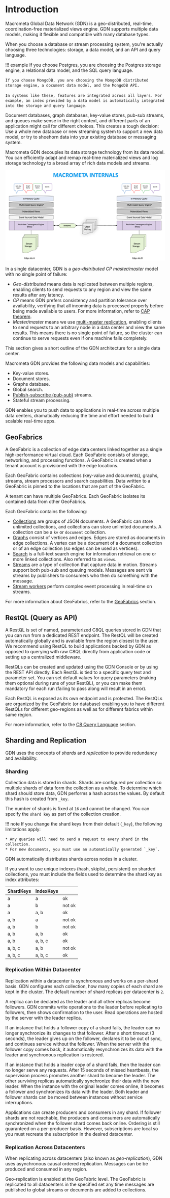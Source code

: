 # Introduction

Macrometa Global Data Network (GDN) is a geo-distributed, real-time, coordination-free materialized views engine. GDN supports multiple data models, making it flexible and compatible with many database types.

When you choose a database or stream processing system, you're actually choosing three technologies: storage, a data model, and an API and query language.

!!! example
    If you choose Postgres, you are choosing the Postgres storage engine, a relational data model, and the SQL query language. 
    
    If you choose MongoDB, you are choosing the MongoDB distributed storage engine, a document data model, and the MongoDB API. 
    
    In systems like these, features are integrated across all layers. For example, an index provided by a data model is automatically integrated into the storage and query language.

Document databases, graph databases, key-value stores, pub-sub streams, and queues make sense in the right context, and different parts of an application might call for different choices. This creates a tough decision: Use a whole new database or new streaming system to support a new data model, or try to shoehorn data into your existing database or messaging system.

Macrometa GDN decouples its data storage technology from its data model. You can efficiently adapt and remap real-time materialized views and log storage technology to a broad array of rich data models and streams.

![GDN Internals](/img/macrometa-internals.png)

In a single datacenter, GDN is a *geo-distributed CP master/master* model with no single point of failure:

* *Geo-distributed* means data is replicated between multiple regions, enabling clients to send requests to any region and view the same results after any latency.
* *CP* means GDN prefers consistency and partition tolerance over availability, verifying that all incoming data is processed properly before being made available to users. For more information, refer to [CAP theorem](https://en.wikipedia.org/wiki/CAP_theorem).
* *Master/master* means we use [multi-master replication](https://en.wikipedia.org/wiki/Multi-master_replication), enabling clients to send requests to an arbitrary node in a data center and view the same results. This means there is no single point of failure, so the cluster can continue to serve requests even if one machine fails completely.

This section gives a short outline of the GDN architecture for a single data center.

Macrometa GDN provides the following data models and capabilities:

* Key-value stores.
* Document stores.
* Graphs database.
* Global search.
* [Publish-subscribe (pub-sub)](https://en.wikipedia.org/wiki/Publish%E2%80%93subscribe_pattern) streams.
* Stateful stream processing.

GDN enables you to push data to applications in real-time across multiple data centers, dramatically reducing the time and effort needed to build scalable real-time apps.

## GeoFabrics

A GeoFabric is a collection of edge data centers linked together as a single high-performance virtual cloud. Each GeoFabric consists of storage, networking, and processing functions. A GeoFabric is created when a tenant account is provisioned with the edge locations. 

Each GeoFabric contains collections (key-value and documents), graphs, streams, stream processors and search capabilities. Data written to a GeoFabric is pinned to the locations that are part of the GeoFabric.

A tenant can have multiple GeoFabrics. Each GeoFabric isolates its contained data from other GeoFabrics. 

Each GeoFabric contains the following:

* [Collections](../collections/quickstart.md) are groups of JSON documents. A GeoFabric can store unlimited collections, and collections can store unlimited documents. A collection can be a `kv` or `document` collection.
* [Graphs](../collections/graphs/quickstart.md) consist of vertices and edges. Edges are stored as documents in edge collections. A vertex can be a document of a document collection or of an edge collection (so edges can be used as vertices).
* [Search](../search/Overview.md) is a full-text search engine for information retrieval on one or more linked collections. Also referred to as `views`.
* [Streams](../streams/quickstart.md) are a type of collection that capture data in motion. Streams support both pub-sub and queuing models. Messages are sent via streams by publishers to consumers who then do something with the message.
* [Stream workers](../cep/quickstart.md) perform complex event processing in real-time on streams.

For more information about GeoFabrics, refer to the [GeoFabrics](geofabrics.md) section.

## RestQL (Query as API)

A RestQL is set of named, parameterized C8QL queries stored in GDN that you can run from a dedicated REST endpoint. The RestQL will be created automatically globally and is available from the region closest to the user. We recommend using RestQL to build applications backed by GDN as opposed to querying with raw C8QL directly from application code or setting up a centralized middleware.

RestQLs can be created and updated using the GDN Console or by using the REST API directly. Each RestQL is tied to a specific query text and parameter set. You can set default values for query parameters (making them optional during runs of your RestQL), or you can make them mandatory for each run (failing to pass along will result in an error).

Each RestQL is exposed as its own endpoint and is protected. The RestQLs are organized by the GeoFabric (or database) enabling you to have different RestQLs for different geo-regions as well as for different fabrics within same region.

For more information, refer to the [C8 Query Language](../c8ql/introduction.md) section.

## Sharding and Replication

GDN uses the concepts of _shards_ and _replication_ to provide redundancy and availability.

### Sharding

Collection data is stored in shards. Shards are configured per collection so multiple shards of data form the collection as a whole. To determine which shard should store data, GDN performs a hash across the values. By default this hash is created from `_key`.

The number of shards is fixed at `16` and cannot be changed. You can specify the `shard key` as part of the collection creation.

!!! note
    If you change the shard keys from their default (`_key`), the following limitations apply:
    
    * Any queries will need to send a request to every shard in the collection. 
    * For new documents, you must use an automatically generated `_key`.

GDN automatically distributes shards across nodes in a cluster.

If you want to use unique indexes (hash, skiplist, persistent) on sharded collections, you must include the fields used to determine the shard key as index attributes:

|ShardKeys | IndexKeys |    |
|----------|-----------|----|
|a | a | ok |
|a | b | not ok|
|a | a, b |	ok |
|a, b| a | not ok|
|a, b| b | not ok|
|a, b| a, b| ok|
|a, b| a, b, c| ok|
|a, b, c| a, b |not ok|
|a, b, c| a, b, c| ok|

### Replication Within Datacenter

Replication within a datacenter is synchronous and works on a per-shard basis. GDN configures each collection, how many copies of each shard are kept in the cluster. The default number of shard replicas per datacenter is `2`. 

A replica can be declared as the leader and all other replicas become followers. GDN commits write operations to the leader before replicating to followers, then shows confirmation to the user. Read operations are hosted by the server with the leader replica.

If an instance that holds a follower copy of a shard fails, the leader can no longer synchronize its changes to that follower. After a short timeout (3 seconds), the leader gives up on the follower, declares it to be out of sync, and continues service without the follower. When the server with the follower copy comes back, it automatically resynchronizes its data with the leader and synchronous replication is restored.

If an instance that holds a leader copy of a shard fails, then the leader can no longer serve any requests. After 15 seconds of missed heartbeats, the supervision process promotes another shard to become the leader. The other surviving replicas automatically synchronize their data with the new leader. When the instance with the original leader comes online, it becomes a follower and synchronizes its data with the leader. Both leader and follower shards can be moved between instances without service interruptions.

Applications can create producers and consumers in any shard. If follower shards are not reachable, the producers and consumers are automatically synchronized when the follower shard comes back online. Ordering is still guaranteed on a per-producer basis. However, subscriptions are local so you must recreate the subscription in the desired datacenter.

### Replication Across Datacenters

When replicating across datacenters (also known as _geo-replication_), GDN uses asynchronous causal ordered replication. Messages can be be produced and consumed in any region.

Geo-replication is enabled at the GeoFabric level. The GeoFabric is replicated to all datacenters in the specified set any time messages are published to global streams or documents are added to collections.
